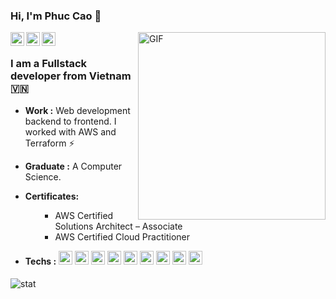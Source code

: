 ### Hi, I'm Phuc Cao 👋

<a href="https://www.linkedin.com/in/caocao2397">
  <img align="left" alt="Phuc Cao's Linkdein" title="Phuc Cao's Linkdein" width="22px" src="https://cdn.jsdelivr.net/npm/simple-icons@v3/icons/linkedin.svg" />
</a>
<a href="https://github.com/caophuc799">
  <img align="left" alt="Phuc Cao's Github" title="Phuc Cao's Github" width="22px" src="https://cdn.jsdelivr.net/npm/simple-icons@v3/icons/github.svg" />
</a>
<a href="mailto:caophuc799@gmail.com">
  <img align="left" alt="Phuc Cao's mail" title="Phuc Cao's mail" width="22px" fill="#AB7C94" src="https://cdn.jsdelivr.net/npm/simple-icons@v3/icons/gmail.svg" />
</a>
<img align="right" alt="GIF" width="300px" height="300px" src="https://cdn.dribbble.com/users/330915/screenshots/3587000/10_coding_dribbble.gif" />
<br/>

### I am a Fullstack developer from Vietnam 🇻🇳
-  **Work :** Web development backend to frontend. I worked with AWS and Terraform :zap:
-  **Graduate :** A Computer Science. 
-  **Certificates:** <ul><ul>
        <li>AWS Certified Solutions Architect – Associate</li>
        <li>AWS Certified Cloud Practitioner</li>
          </ul>
        </ul>
          
-  **Techs :** 
<img alt="Aws" title="Aws"  width="22px" src="https://cdn.jsdelivr.net/npm/simple-icons@3.13.0/icons/amazonaws.svg" />       <img alt="Terraform" title="Terraform"  width="22px" src="https://cdn.jsdelivr.net/npm/simple-icons@3.13.0/icons/terraform.svg" />         <img alt="Nodejs" title="Nodejs"  width="22px" src="https://cdn.jsdelivr.net/npm/simple-icons@v3/icons/node-dot-js.svg" />        <img alt="Nestjs" title="Nestjs" width="22px" src="https://cdn.jsdelivr.net/npm/simple-icons@3.13.0/icons/nestjs.svg" />      <img alt="Go" title="Go" width="22px" src="https://cdn.jsdelivr.net/npm/simple-icons@3.13.0/icons/go.svg" />       <img alt="Vuejs" title="Vuejs" width="22px" src="https://cdn.jsdelivr.net/npm/simple-icons@v3/icons/vue-dot-js.svg" />        <img alt="Reactjs" title="Reactjs" width="22px" src="https://cdn.jsdelivr.net/npm/simple-icons@v3/icons/react.svg" />       <img alt="Nuxt.js" title="Nuxt.js"  width="22px" src="https://cdn.jsdelivr.net/npm/simple-icons@v3/icons/nuxt-dot-js.svg" />       <img alt="Linux" width="22px" src="https://cdn.jsdelivr.net/npm/simple-icons@v3/icons/linux.svg" />

####

<img alt="stat" src="https://github-readme-stats.vercel.app/api?username=caophuc799&hide=%5B%22contribs%22,%22issues%22%5D&hide_title=true&show_icons=true&hide_border=true" />

<!--
**Caophuc799/caophuc799** is a ✨ _special_ ✨ repository because its `README.md` (this file) appears on your GitHub profile.

Here are some ideas to get you started:

- 🔭 I’m currently working on ...
- 🌱 I’m currently learning ...
- 👯 I’m looking to collaborate on ...
- 🤔 I’m looking for help with ...
- 💬 Ask me about ...
- 📫 How to reach me: ...
- 😄 Pronouns: ...
- ⚡ Fun fact: ...
-->
